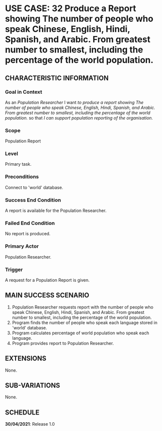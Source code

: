 # USE CASE: 32 Produce a Report showing The number of people who speak Chinese, English, Hindi, Spanish, and Arabic. From greatest number to smallest, including the percentage of the world population.

## CHARACTERISTIC INFORMATION

### Goal in Context

As an *Population  Researcher* I want *to produce a report showing The number of people who speak Chinese, English, Hindi, Spanish, and Arabic. From greatest number to smallest, including the percentage of the world population.* so that *I can support population reporting of the organisation.*

### Scope

Population Report

### Level

Primary task.

### Preconditions

Connect to 'world' database.

### Success End Condition

A report is available for the Population Researcher.

### Failed End Condition

No report is produced.

### Primary Actor

Population Researcher.

### Trigger

A request for a Population Report is given.

## MAIN SUCCESS SCENARIO

1. Population Researcher requests report with the number of people who speak Chinese, English, Hindi, Spanish, and Arabic. From greatest number to smallest, including the percentage of the world population.
2. Program finds the number of people who speak each language stored in 'world' database.
3. Program calculates percentage of world population who speak each language.   
4. Program provides report to Population Researcher.

## EXTENSIONS

None.

## SUB-VARIATIONS

None.

## SCHEDULE

**30/04/2021**: Release 1.0